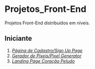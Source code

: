 # Projetos_Front-End
 Projetos Front-End distribuídos em níveis.
 ## Iniciante
 1. [*Página de Cadastro/Sign Up Page*](https://github.com/CarolFerr/Projetos_Front-End/tree/main/Iniciante/signUpPage)
 2. [*Gerador de Pixeis/Pixel Generator*](https://github.com/CarolFerr/Projetos_Front-End/tree/main/Iniciante/pixelGenerator)
 3. [*Landing Page Coração Peludo*](https://github.com/CarolFerr/Projetos_Front-End/tree/main/Iniciante/landingPage)

